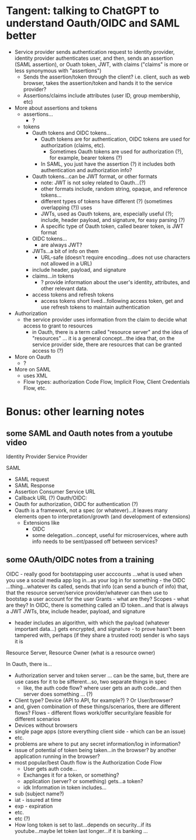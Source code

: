 # Tangent: talking to ChatGPT to understand Oauth/OIDC and SAML better
- Service provider sends authentication request to identity provider, identity provider authenticates user, and then, sends an assertion (SAML assertion), or Ouath token, JWT, with claims ("claims" is more or less synonymous with "assertions")
  - Sends the assertion/token through the client?  i.e. client, such as web browser, takes the assertion/token and hands it to the service provider?
  - Assertions/claims include attributes (user ID, group membership, etc)
- More about assertions and tokens
  - assertions...
    - ?
  - tokens
    - Oauth tokens and OIDC tokens...
	  - Oauth tokens are for authentication, OIDC tokens are used for authorization (claims, etc).
	    - Sometimes Oauth tokens are used for authorization (?), for example, bearer tokens (?)
	  - In SAML, you just have the assertion (?) it includes both authentication and authorization info?
    - Oauth tokens...can be JWT format, or other formats
      - note: JWT is not soley related to Oauth...(?)
      - other formats include, random string, opaque, and reference tokens...
	  - different types of tokens have different (?) (sometimes overlapping (?)) uses
	  - JWTs, used as Oauth tokens, are, especially useful (?); include, header payload, and signature, for easy parsing (?)
	  - A specific type of Oauth token, called bearer token, is JWT format
	- OIDC tokens...
	  - are always JWT?
    - JWTs...a bit of info on them
      - URL-safe (doesn't require encoding...does not use characters not allowed in a URL)
	- include header, payload, and signature 
	- claims...in tokens 
	  - ? provide information about the user's identity, attributes, and other relevant data.
	- access tokens and refresh tokens
	  - access tokens short lived...following access token, get and use refresh tokens to maintain authentication
- Authorization
  - the service provider uses information from the claim to decide what access to grant to resources
    - in Oauth, there is a term called "resource server" and the idea of "resources" ... it is a general concept...the idea that, on the service provider side, there are resources that can be granted access to (?)
- More on Oauth
  - ?
- More on SAML
  - uses XML
  - Flow types: authorization Code Flow, Implicit Flow, Client Credentials Flow, etc.


# Bonus: other learning notes
## some SAML and Oauth notes from a youtube video
Identity Provider
Service Provider

SAML
- SAML request
- SAML Response
- Assertion Consumer Service URL
- Callback URL (?)
Oauth/OIDC:
- Oauth for authorization, OIDC for authentication (?)
- Oauth is a framework, not a spec (or whatever)...it leaves many elements open to interpretation/growth (and development of extensions)
  - Extensions like
    - OIDC
    - some delegation...concept, useful for microservices, where auth info needs to be sent/passed off between services?

## some OAuth/OIDC notes from a training
OIDC - really good for bootstapping user acccounts ...what is used when you use a social media app log in...as your log in for something - the OIDC ...thing...whatever its called, sends that info (can send a bunch of info) that, that the resource server/service provider/whatever can then use to bootstap a user account for the user
Grants - what are they?
Scopes - what are they?
In OIDC, there is something called an ID token...and that is always a JWT
JWTs, btw, include header, payload, and signature
- header includes an algorithm, with which the payload (whatever important data...) gets encrypted, and signature - to prove hasn't been tampered with, perhaps (if they share a trusted root) sender is who says it is

Resource Server, Resource Owner (what is a resource owner)

In Oauth, there is...
- Authorization server and token server ... can be the same, but, there are use cases for it to be sifferent...so, two separate things in spec
  - like, the auth code flow?  where user gets an auth code...and then server does something ... (?)
- Client type?  Device (API to API, for example?) ?  Or User/browser?  
- and, given combination of these things/scenarios, there are different flows?
Flows - different flows work/offer security/are feasible for different scenarios
- Devices without browsers
- single page apps (store everything client side - which can be an issue)
- etc.
- problems are where to put any secret information/log in information?
- issue of potential of token being taken...in the browser?  by another application running in the browser?
- most popular/best Oauth flow is the Authorization Code Flow 
  - User gets auth code...
  - Exchanges it for a token, or something?
  - application (server?  or something) gets...a token?  
  - idk
Information in token includes...
- sub (subject name?)
- iat - issured at time
- exp - expiration
- etc.
- etc (?)
- How long token is set to last...depends on security...if its youtube...maybe let token last longer...if it is banking ...
